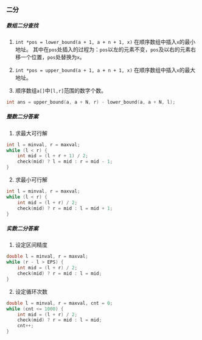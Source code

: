 ### 二分

##### 数组二分查找

1. `int *pos = lower_bound(a + 1, a + n + 1, x)`
   在顺序数组中插入`x`的最小地址。
   其中在`pos`处插入的过程为：`pos`以左的元素不变，`pos`及以右的元素右移一个位置，`pos`处替换为`x`。

2. `int *pos = upper_bound(a + 1, a + n + 1, x)`
   在顺序数组中插入`x`的最大地址。


3. 顺序数组`a[]`中`[l,r]`范围的数字个数。

```c++
int ans = upper_bound(a, a + N, r) - lower_bound(a, a + N, l);
```






##### 整数二分答案

1. 求最大可行解

```c++
int l = minval, r = maxval;
while (l < r) {
    int mid = (l + r + 1) / 2;
    check(mid) ? l = mid : r = mid - 1;
}
```



2. 求最小可行解

```c++
int l = minval, r = maxval;
while (l < r) {
    int mid = (l + r) / 2;
    check(mid) ? r = mid : l = mid + 1;
}
```





##### 实数二分答案


1. 设定区间精度

```cpp
double l = minval, r = maxval;
while (r - l > EPS) {
    int mid = (l + r) / 2;
    check(mid) ? r = mid : l = mid;
}
```



2. 设定循环次数

```cpp
double l = minval, r = maxval, cnt = 0;
while (cnt <= 1000) {
    int mid = (l + r) / 2;
    check(mid) ? r = mid : l = mid;
    cnt++;
}
```

